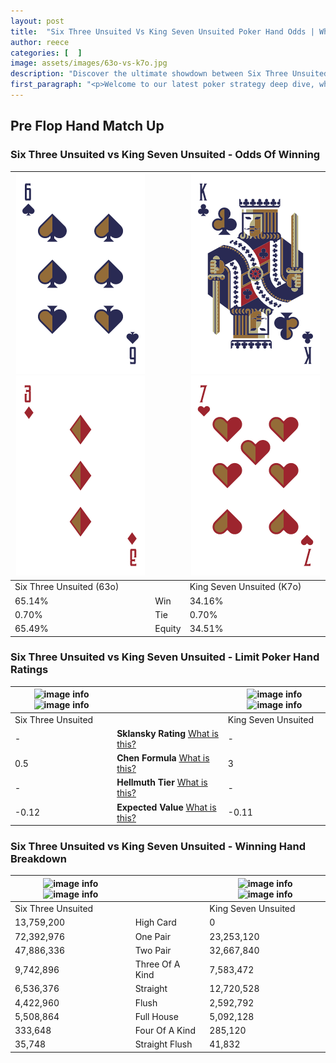 ```yaml
---
layout: post
title:  "Six Three Unsuited Vs King Seven Unsuited Poker Hand Odds | Which Is The Better Hand In Poker? A Complete Guide"
author: reece
categories: [  ]
image: assets/images/63o-vs-k7o.jpg
description: "Discover the ultimate showdown between Six Three Unsuited and King Seven Unsuited in poker! Uncover the odds, strategies, and scenarios where one hand triumphs over the other. Get ready to up your poker game with this thrilling analysis."
first_paragraph: "<p>Welcome to our latest poker strategy deep dive, where we're pitting two distinct hands against each other in a high-stakes showdown: Six Three Unsuited vs King Seven Unsuited.</p><p>In the dynamic world of poker, every decision counts, and knowing which hand holds the upper hand is key to your success at the table.</p><p>In this article, we'll dissect these two hands, explore the scenarios where one dominates the other, and equip you with the knowledge to make strategic choices that can tip the odds in your favor.</p><p>Get ready to unravel the intriguing dynamics of these poker hands and elevate your game to new heights.</p>"
---
```




[comment]: # (sp0)

## Pre Flop Hand Match Up

<div class="table hand-ratings" markdown="1"> 



### Six Three Unsuited vs King Seven Unsuited - Odds Of Winning


    
| ![image info](assets/images/hand1/6.png) ![image info](assets/images/hand1/3o.png) |  | ![image info](assets/images/hand2/k.png) ![image info](assets/images/hand2/7o.png) |
| -------- | -------- | -------- |
| Six Three Unsuited (63o) |  | King Seven Unsuited (K7o) |
| 65.14% | Win | 34.16% |
| 0.70% | Tie | 0.70% |
| 65.49% | Equity | 34.51% |




[comment]: # (sp1)



### Six Three Unsuited vs King Seven Unsuited - Limit Poker Hand Ratings


    
| ![image info](https://www.riverpairs.com/assets/images/hand1/6.png) ![image info](https://www.riverpairs.com/assets/images/hand1/3o.png) |  | ![image info](https://www.riverpairs.com/assets/images/hand2/k.png) ![image info](https://www.riverpairs.com/assets/images/hand2/7o.png) |
| -------- | -------- | -------- |
| Six Three Unsuited |  | King Seven Unsuited |
| - | **Sklansky Rating** [What is this?](/sklansky-rating-explained) | - |
| 0.5 | **Chen Formula** [What is this?](/chen-formula-explained) | 3 |
| - | **Hellmuth Tier** [What is this?](/Hellmuth-tier-explained) | - |
| -0.12 | **Expected Value** [What is this?](/expected-value-explained) | -0.11 |




[comment]: # (sp2)



### Six Three Unsuited vs King Seven Unsuited - Winning Hand Breakdown


    
| ![image info](https://www.riverpairs.com/assets/images/hand1/6.png) ![image info](https://www.riverpairs.com/assets/images/hand1/3o.png) |  | ![image info](https://www.riverpairs.com/assets/images/hand2/k.png) ![image info](https://www.riverpairs.com/assets/images/hand2/7o.png) |
| -------- | -------- | -------- |
| Six Three Unsuited |  | King Seven Unsuited |
| 13,759,200 | High Card | 0 |
| 72,392,976 | One Pair | 23,253,120 |
| 47,886,336 | Two Pair | 32,667,840 |
| 9,742,896 | Three Of A Kind | 7,583,472 |
| 6,536,376 | Straight | 12,720,528 |
| 4,422,960 | Flush | 2,592,792 |
| 5,508,864 | Full House | 5,092,128 |
| 333,648 | Four Of A Kind | 285,120 |
| 35,748 | Straight Flush | 41,832 |




[comment]: # (sp3)



</div>

[comment]: # (sp4)



[comment]: # (sp5)

